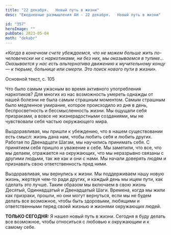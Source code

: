 ```yaml
---
title: "22 декабря.   Новый путь в жизни"
desc: "Ежедневные размышления АН - 22 декабря.   Новый путь в жизни"

id: "357"
heroImage: ""
pubDate: 2023-05-04
moth: "dekabr"
---
```


_«Когда в конечном счете убеждаемся, что не можем больше жить по-человечески
ни с наркотиками, ни без них, мы оказываемся в тупике… Оказывается у нас есть
альтернатива движению к мучительному концу — к тюрьме, больнице или смерти.
Это поиск нового пути в жизни»._

Основной текст, с. 105

Что было самым ужасным во время активного употребления наркотиков? Для многих
из нас возможность умереть однажды от нашей болезни не была самым страшным
моментом. Самым страшным было медленное умирание, которое происходило из дня в
день, беспросветность и бессмысленность жизни. Мы ощущали себя призраками, а
вовсе не жизнерадостными созданиями, мы не чувствовали себя частью окружающего
мира.

Выздоравливая, мы пришли к убеждению, что в нашем существовании есть смысл:
жизнь дана нам, чтобы любить себя и любить других. Работая по Двенадцати
Шагам, мы научились принимать себя. С принятием себя пришло и уважение к себе.
Мы заметили, что все, что мы делаем, отражается на окружающих, что мы
неразрывно связаны с другими людьми, так же как и они с нами. Мы начали
доверять людям и признавать свою ответственность пред ними.

Выздоравливая, мы вернулись к жизни. Мы поддерживаем нашу новую жизнь, жертвуя
чем-то ради других, и каждый день мы ищем пути, как сделать это лучше. Таким
образом мы включаем в свою жизнь Десятый, Одиннадцатый и Двенадцатый Шаги.
Времена, когда мы жили как призраки, прошли, но они могут вернуться, если мы
не будем делать все возможное, чтобы быть здоровыми, любящими и ответственными
перед своей жизнью и жизнями окружающих людей.

**ТОЛЬКО СЕГОДНЯ:** Я нашел новый путь в жизни. Сегодня я буду делать все
возможное, чтобы относиться с любовью к окружающим и к самому себе.
